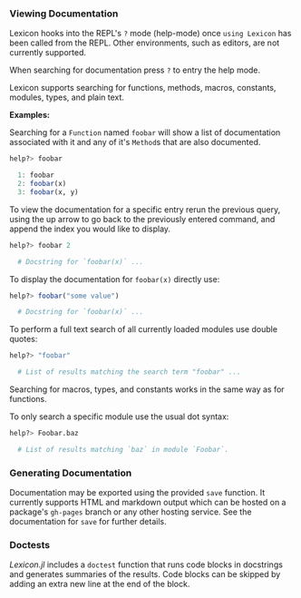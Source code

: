 ### Viewing Documentation

Lexicon hooks into the REPL's `?` mode (help-mode) once `using Lexicon` has been
called from the REPL. Other environments, such as editors, are not currently
supported.

When searching for documentation press `?` to entry the help mode.

Lexicon supports searching for functions, methods, macros, constants, modules,
types, and plain text.

**Examples:**

Searching for a `Function` named `foobar` will show a list of documentation
associated with it and any of it's `Method`s that are also documented.

```julia
help?> foobar

  1: foobar
  2: foobar(x)
  3: foobar(x, y)

```

To view the documentation for a specific entry rerun the previous query, using
the up arrow to go back to the previously entered command, and append the index
you would like to display.

```julia
help?> foobar 2

  # Docstring for `foobar(x)` ...

```

To display the documentation for `foobar(x)` directly use:

```julia
help?> foobar("some value")

  # Docstring for `foobar(x)` ...

```

To perform a full text search of all currently loaded modules use double quotes:

```julia
help?> "foobar"

  # List of results matching the search term "foobar" ...

```

Searching for macros, types, and constants works in the same way as for
functions.

To only search a specific module use the usual dot syntax:

```julia
help?> Foobar.baz

  # List of results matching `baz` in module `Foobar`.

```

### Generating Documentation

Documentation may be exported using the provided `save` function. It currently
supports HTML and markdown output which can be hosted on a package's `gh-pages`
branch or any other hosting service. See the documentation for `save` for
further details.

### Doctests

*Lexicon.jl* includes a `doctest` function that runs code blocks in docstrings
and generates summaries of the results. Code blocks can be skipped by adding an
extra new line at the end of the block.
